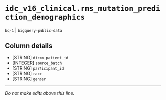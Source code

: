 # `idc_v16_clinical.rms_mutation_prediction_demographics`
`bq-1` | `bigquery-public-data`

## Column details
* [STRING]    `dicom_patient_id`
* [INTEGER]   `source_batch`
* [STRING]    `participant_id`
* [STRING]    `race`
* [STRING]    `gender`

-------------------------------------------------------------------------------
*Do not make edits above this line.*

